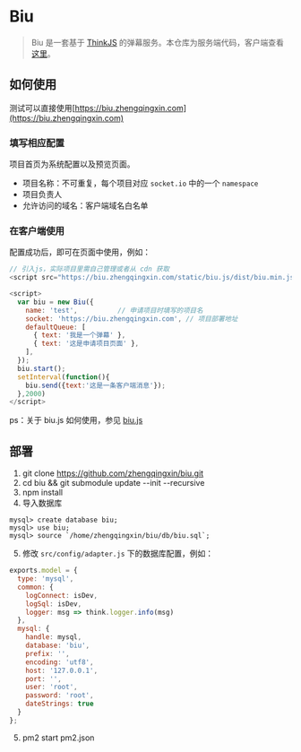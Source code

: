 
# Biu

> Biu 是一套基于 [ThinkJS](http://www.thinkjs.org) 的弹幕服务。本仓库为服务端代码，客户端查看 [这里](https://github.com/zhengqingxin/biu.js)。

## 如何使用
测试可以直接使用[https://biu.zhengqingxin.com](https://biu.zhengqingxin.com)
### 填写相应配置
项目首页为系统配置以及预览页面。
* 项目名称：不可重复，每个项目对应 `socket.io` 中的一个 `namespace`
* 项目负责人
* 允许访问的域名：客户端域名白名单

### 在客户端使用
配置成功后，即可在页面中使用，例如：
``` js
// 引入js，实际项目里需自己管理或者从 cdn 获取
<script src="https://biu.zhengqingxin.com/static/biu.js/dist/biu.min.js"></script>

<script>
  var biu = new Biu({
    name: 'test',          // 申请项目时填写的项目名
    socket: 'https://biu.zhengqingxin.com', // 项目部署地址
    defaultQueue: [
      { text: '我是一个弹幕' },
      { text: '这是申请项目页面' },
    ],
  });
  biu.start();
  setInterval(function(){
    biu.send({text:'这是一条客户端消息'});
  },2000)
</script>

```
ps：关于 biu.js 如何使用，参见 [biu.js](https://github.com/zhengqingxin/biu.js)


## 部署

1. git clone https://github.com/zhengqingxin/biu.git
2. cd biu && git submodule update --init --recursive
3. npm install
4. 导入数据库
```
mysql> create database biu;
mysql> use biu;
mysql> source `/home/zhengqingxin/biu/db/biu.sql`;
```
5. 修改 `src/config/adapter.js` 下的数据库配置，例如：
```js
exports.model = {
  type: 'mysql',
  common: {
    logConnect: isDev,
    logSql: isDev,
    logger: msg => think.logger.info(msg)
  },
  mysql: {
    handle: mysql,
    database: 'biu',
    prefix: '',
    encoding: 'utf8',
    host: '127.0.0.1',
    port: '',
    user: 'root',
    password: 'root',
    dateStrings: true
  }
};
```
5. pm2 start pm2.json
